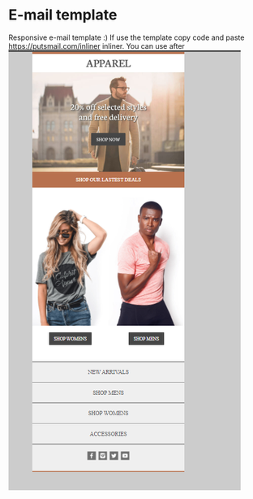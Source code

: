 # E-mail template
Responsive e-mail template :)
If use the template copy code and paste https://putsmail.com/inliner inliner. You can use after
![](https://github.com/codescaptain/resposive-email-template/blob/main/img/Screenshot_2.png?raw=true)

